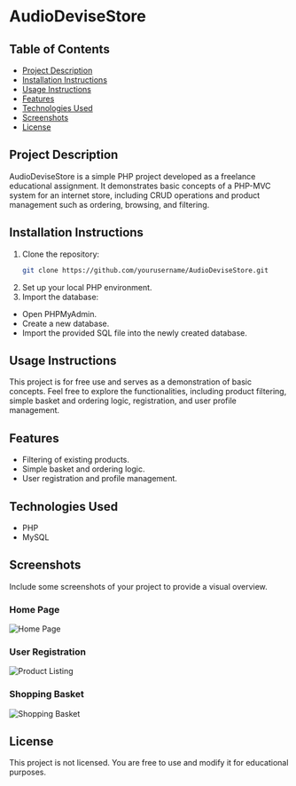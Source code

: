 # AudioDeviseStore


## Table of Contents
- [Project Description](#project-description)
- [Installation Instructions](#installation-instructions)
- [Usage Instructions](#usage-instructions)
- [Features](#features)
- [Technologies Used](#technologies-used)
- [Screenshots](#screenshots)
- [License](#license)

## Project Description
AudioDeviseStore is a simple PHP project developed as a freelance educational assignment. It demonstrates basic concepts of a PHP-MVC system for an internet store, including CRUD operations and product management such as ordering, browsing, and filtering.

## Installation Instructions
1. Clone the repository:
   ```bash
   git clone https://github.com/yourusername/AudioDeviseStore.git
2. Set up your local PHP environment.
3. Import the database:
- Open PHPMyAdmin.
- Create a new database.
- Import the provided SQL file into the newly created database.

## Usage Instructions
This project is for free use and serves as a demonstration of basic concepts. Feel free to explore the functionalities, including product filtering, simple basket and ordering logic, registration, and user profile management.

## Features
- Filtering of existing products.
- Simple basket and ordering logic.
- User registration and profile management.

## Technologies Used
- PHP
- MySQL

## Screenshots
Include some screenshots of your project to provide a visual overview.

### Home Page
![Home Page](demo/homepage-screenshot.png)

### User Registration
![Product Listing](demo/user-registration-screenshot.png)

### Shopping Basket
![Shopping Basket](demo/shopping-basket-screenshot.png)

## License
This project is not licensed. You are free to use and modify it for educational purposes.
